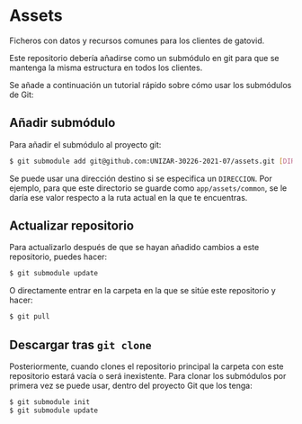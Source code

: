 # Assets

Ficheros con datos y recursos comunes para los clientes de gatovid.

Este repositorio debería añadirse como un submódulo en git para que se mantenga
la misma estructura en todos los clientes.

Se añade a continuación un tutorial rápido sobre cómo usar los submódulos de
Git:

## Añadir submódulo

Para añadir el submódulo al proyecto git:

```sh
$ git submodule add git@github.com:UNIZAR-30226-2021-07/assets.git [DIRECCION]
```

Se puede usar una dirección destino si se especifica un `DIRECCION`. Por
ejemplo, para que este directorio se guarde como `app/assets/common`, se le
daría ese valor respecto a la ruta actual en la que te encuentras.

## Actualizar repositorio

Para actualizarlo después de que se hayan añadido cambios a este repositorio,
puedes hacer:

```sh
$ git submodule update
```

O directamente entrar en la carpeta en la que se sitúe este repositorio y hacer:

```sh
$ git pull
```

## Descargar tras `git clone`

Posteriormente, cuando clones el repositorio principal la carpeta con este
repositorio estará vacía o será inexistente. Para clonar los submódulos por
primera vez se puede usar, dentro del proyecto Git que los tenga:

```sh
$ git submodule init
$ git submodule update
```
